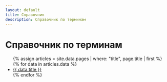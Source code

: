 ```yaml
---
layout: default
title: Справочник
description: Справочник по терминам
---
```

# Справочник по терминам

<ul is="expanding-list">
  {% assign articles = site.data.pages | where: "title", page.title | first %}
	{% for data in articles.data %}
      <li>
  		<a href="{{ data.link | relative_url }}">{{ data.title }}</a>
      </li>
	{% endfor %}
</ul>
